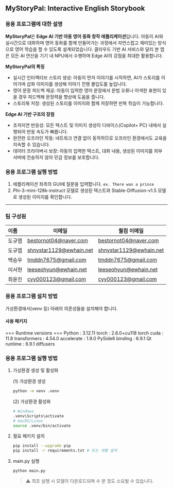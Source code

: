 ## MyStoryPal: Interactive English Storybook

### 응용 프로그램에 대한 설명

**MyStoryPal**은 **Edge AI 기반 아동 영어 동화 창작 애플리케이션**입니다. 아동이 AI와 실시간으로 대화하며 영어 동화를 함께 만들어가는 과정에서 자연스럽고 재미있는 방식으로 영어 학습을 할 수 있도록 설계되었습니다.
클라우드 기반 AI 서비스와 달리 본 앱은 모든 AI 연산을 기기 내 NPU에서 수행하며 Edge AI의 강점을 최대한 활용합니다.

**MyStoryPal의 특징**
- 실시간 인터랙티브 스토리 생성: 아동이 먼저 이야기를 시작하면, AI가 스토리를 이어가며 삽화 이미지를 생성해 이야기 진행 몰입도를 높입니다.
- 영어 문장 피드백 제공: 아동이 입력한 영어 문장에서 문법 오류나 어색한 표현이 있을 경우 피드백해 문장력을 향상에 도움을 줍니다.
- 스토리북 저장: 생성된 스토리를 이미지와 함께 저장하면 반복 학습이 가능합니다.

**Edge AI 기반 구조의 장점**
- 초저지연 반응성: 모든 텍스트 및 이미지 생성이 디바이스(Copilot+ PC) 내에서 실행되어 반응 속도가 빠릅니다.
- 완전한 오프라인 작동: 네트워크 연결 없이 동작하므로 오프라인 환경에서도 교육을 지속할 수 있습니다.
- 데이터 프라이버시 보장: 아동의 입력한 텍스트, 대화 내용, 생성된 이미지를 외부 서버에 전송하지 않아 민감 정보를 보호합니다.

### 응용 프로그램 실행 방법
1. 애플리케이션 좌측의 GUI에 질문을 입력합니다.
   `ex. There was a prince`
2. Phi-3-mini-128k-instruct 모델로 생성된 텍스트와 Stable-Diffusion-v1.5 모델로 생성된 이미지를 확인합니다.

---

### 팀 구성원
| 이름 | 이메일 | 퀄컴 이메일 |
|:---  |---  |---  |
| 도규엽 | bestornot04@naver.com | bestornot04@naver.com |
| 도규엽 |shnystar1129@ewhain.net | shnystar1129@ewhain.net |
| 백승우 | tmddn7675@gmail.com | tmddn7675@gmail.com |
| 이서현 | leeseohyun@ewhain.net | leeseohyun@ewhain.net |
| 최윤진 | cyy000123@gmail.com | cyy000123@gmail.com |


### 응용 프로그램 설치 방법
가상환경에서(venv 등) 아래의 의존성들을 설치해야 합니다.

#### 사용 패키지
=== Runtime versions ===
Python            : 3.12.11
torch             : 2.6.0+cu118
torch cuda        : 11.8
transformers      : 4.54.0
accelerate        : 1.9.0
PySide6 binding   : 6.9.1
Qt runtime        : 6.9.1
diffusers

### 응용 프로그램 실행 방법
1. 가상환경 생성 및 활성화

    (1) 가상환경 생성
    ```bash
    python -m venv .venv
    ```
    (2) 가상환경 활성화
    ```bash
    # Windows
    .venv\Scripts\activate
    # macOS/Linux
    source .venv/bin/activate
    ```
2. 필요 패키지 설치
    ```bash
    pip install --upgrade pip
    pip install -r requirements.txt # 또는 개별 설치
    ```
3. main.py 실행
    ```
    python main.py
    ```
    > ⚠️ 최초 실행 시 모델이 다운로드되며 수 분 정도 소요될 수 있습니다.